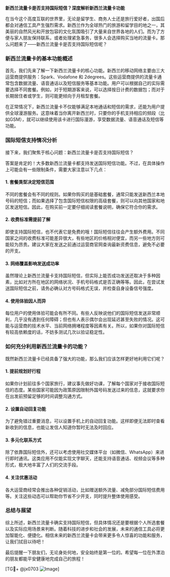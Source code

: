 **新西兰流量卡是否支持国际短信？深度解析新西兰流量卡功能**

在当今这个高度互联的世界里，无论是留学生、商务人士还是旅行爱好者，出国后都会对通信工具产生强烈需求。新西兰作为全球热门的旅游和留学目的地之一，其美丽的自然风光和开放包容的文化氛围吸引了大量来自世界各地的人们。而为了方便与家人朋友保持联系，或者处理紧急事务，很多人会选择购买当地的流量卡。那么问题来了——新西兰流量卡是否支持国际短信呢？

### **新西兰流量卡的基本功能概述**
首先，我们先来了解一下新西兰流量卡的核心功能。新西兰的移动网络主要由三大运营商提供服务：Spark、Vodafone 和 2degrees。这些运营商提供的流量卡通常包含数据流量、语音通话以及短信服务等基本功能。用户可以根据自己的实际需要选择不同套餐。例如，对于短期游客来说，可以选择按日计费的数据包；而对于长期居住者或学生，则可能更倾向于月租型套餐。

在正常情况下，新西兰流量卡不仅能够满足本地通话和短信的需求，还能为用户提供全球漫游服务。这意味着当你离开新西兰时，只要你的手机支持相应的频段（比如GSM），就可以继续使用该卡进行国际漫游，享受数据流量、语音通话及短信等功能。

### **国际短信支持情况分析**
接下来，我们聚焦于核心问题：新西兰流量卡是否支持国际短信？

答案是肯定的！大多数新西兰流量卡都支持发送国际短信功能。不过，在具体操作上可能会有一些限制条件，需要大家注意以下几点：

#### **1. 套餐类型决定短信范围**
不同的套餐会有不同的规则。如果你购买的是基础套餐，通常只能发送新西兰本地号码的短信；而如果选择了包含国际短信权限的高级套餐，则可以向其他国家和地区发送短信。因此，在购买前一定要仔细阅读套餐说明，确保它符合你的需求。

#### **2. 收费标准需提前了解**
即使支持国际短信，也不代表它是免费的哦！国际短信往往会产生额外费用。不同国家之间的收费标准可能差异很大，有些地区的价格相对便宜，而另一些地方则可能较为昂贵。建议大家在发送之前通过运营商官网查询最新资费信息，避免不必要的开支。

#### **3. 网络覆盖影响发送成功率**
虽然理论上新西兰流量卡支持国际短信，但实际上能否成功发送还取决于多种因素，比如对方所在地区的网络状况、手机号码格式是否正确等等。因此，在尝试发送国际短信之前，请务必确认对方号码格式无误，并检查自身设备信号强度。

#### **4. 使用体验因人而异**
每位用户的使用体验可能会有所不同。有些人反映说他们的国际短信发送非常顺利，几乎没有遇到任何障碍；但也有人表示偶尔会出现延迟甚至失败的情况。这可能与运营商的技术水平、当前网络拥堵程度等因素有关。所以，如果你对国际短信有较高依赖度的话，不妨多测试几次以验证稳定性。

### **如何充分利用新西兰流量卡的功能？**
既然新西兰流量卡已经具备了强大的功能，那么我们应该怎样更好地利用它们呢？

#### **1. 提前规划好行程**
如果你计划前往多个国家旅行，建议事先做好功课，了解每个国家对于接收国际短信的态度。某些国家可能因为政策原因限制外国号码发送过来的信息，这就要求你在出发前预留足够的时间调整沟通方式。

#### **2. 设置自动回复功能**
为了避免错过重要消息，可以设置手机上的自动回复功能。这样即便无法即时查看新收到的信息，也能让发信人知道你暂时无法及时回应。

#### **3. 多元化联系方式**
除了依靠国际短信外，还可以考虑使用社交媒体平台（如微信、WhatsApp）来进行即时通讯。这类应用不仅能实现文字聊天，还能支持语音通话、视频会议等多种形式，极大地丰富了人们的交流手段。

#### **4. 关注优惠活动**
各大运营商经常会推出各种促销活动，比如赠送额外流量、减免部分国际短信费用等。关注这些动态可以帮助你节省不少开支，同时提升整体使用感受。

### **总结与展望**
综上所述，新西兰流量卡确实支持国际短信，但具体情况还是要根据个人所选套餐以及实际应用场景来判断。随着科技的进步和社会的发展，未来的通信工具必将更加智能化、便捷化。相信未来的新西兰流量卡会带来更多令人惊喜的功能和服务，让我们拭目以待吧！

最后提醒一下朋友们，无论身处何地，安全始终是第一位的。希望每一位在外漂泊的朋友都能平安健康地完成自己的旅程！

[TG💪+ @jx0703 ![Image](https://github.com/user-attachments/assets/dbca1d08-cadb-493c-b0ec-ad6f7a83f270)]